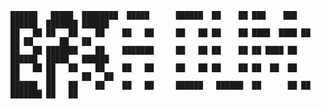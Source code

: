     ██████   █████  ████████  █████      ██████  ██    ██ ███    ███ ██████  ███████ ██████  
    ██   ██ ██   ██    ██    ██   ██     ██   ██ ██    ██ ████  ████ ██   ██ ██      ██   ██ 
    ██   ██ ███████    ██    ███████     ██   ██ ██    ██ ██ ████ ██ ██████  █████   ██████  
    ██   ██ ██   ██    ██    ██   ██     ██   ██ ██    ██ ██  ██  ██ ██      ██      ██   ██ 
    ██████  ██   ██    ██    ██   ██     ██████   ██████  ██      ██ ██      ███████ ██   ██ 
                                                                                             
                                                                                             
